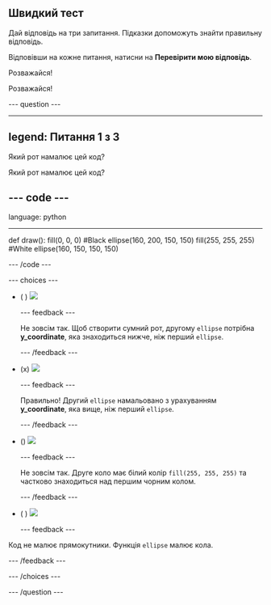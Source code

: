 ## Швидкий тест

Дай відповідь на три запитання. Підказки допоможуть знайти правильну відповідь.

Відповівши на кожне питання, натисни на **Перевірити мою відповідь**.

Розважайся!

Розважайся!

--- question ---

---
legend: Питання 1 з 3
---

Який рот намалює цей код?

Який рот намалює цей код?

--- code ---
---
language: python

---
def draw(): fill(0, 0, 0) #Black ellipse(160, 200, 150, 150) fill(255, 255, 255) #White ellipse(160, 150, 150, 150)

--- /code ---

--- choices ---

- ( ) ![](images/sad-mouth.png)

  --- feedback ---

  Не зовсім так. Щоб створити сумний рот, другому `ellipse` потрібна **y_coordinate**, яка знаходиться нижче, ніж перший `ellipse`.

  --- /feedback ---

- (x) ![](images/happy-mouth.png)

  --- feedback ---

  Правильно! Другий `ellipse` намальовано з урахуванням **y_coordinate**, яка вище, ніж перший `ellipse`.

  --- /feedback ---

- () ![](images/circle-mouth.png)

  --- feedback ---

   Не зовсім так. Друге коло має білий колір `fill(255, 255, 255)` та частково знаходиться над першим чорним колом.

  --- /feedback ---

- ( ) ![](images/square-mouth.png)

  --- feedback ---

Код не малює прямокутники. Функція `ellipse` малює кола.

  --- /feedback ---

--- /choices ---

--- /question ---
